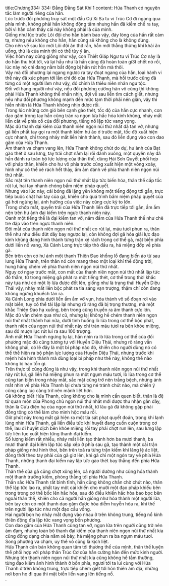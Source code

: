 title:Chương334: 334: Đằng Đằng Sát Khí 1
content:
Hứa Thanh có nguyên tắc làm người riêng của hắn.<br>Lúc trước đối phương truy sát một đầu Cự Xỉ Sa tu vi Trúc Cơ đi ngang qua phía mình, không phải hắn không động tâm nhưng hắn đã kiềm chế ra tay, bởi vì hắn cảm thấy cái này không phải là của mình.<br>Giống như lúc trước Lôi đội cho hắn bánh bao vậy, đáy lòng của hắn rất cảm tạ, nhưng nếu không cho hắn, hắn cũng sẽ không cho là không đúng.<br>Cho nên về sau lúc mời Lôi đội ăn thịt rắn, hắn mới thẳng thừng khí khái ăn uống, thứ là của mình thì có thể tùy ý ăn.<br>Việc hôm nay cũng giống như vậy, con Thiết Giáp Ngư tu vi Trúc Cơ này là do hắn thu hút tới, vả lại hầu như là hắn cũng đã hoàn toàn gi3t chết nó rồi, lúc này nó chỉ đang nằm bất động bị hắn rút hồn mà thôi.<br>Vậy mà đối phương lại ngang ngược ra tay đoạt ngang của hắn, loại hành vi thế này đã xúc phạm tới lằn chỉ đỏ của Hứa Thanh, mà hồi trước cũng đã từng có một người làm như vậy, đó chính là thiếu niên nhân ngư tộc.<br>Đối với hạng người như vậy, nếu đối phương cường hãn vô cùng thì không phải Hứa Thanh không thể nhẫn nhịn, đợi về sau liền tìm cách giết, nhưng nếu như đối phương không mạnh đến mức tạm thời phải nén giận, vậy thì hiển nhiên là Hứa Thanh không nhịn được rồi.<br>Trong lúc những cơn gió bên cạnh gào thét, tốc độ của hắn cực nhanh, con dao găm trong tay hắn cũng tràn ra ngọn lửa hắc hỏa kinh khủng, nháy mắt liền cắt về phía cổ của đối phương, tiếng nổ lập tức vang vọng.<br>Mặc dù thanh đại kiếm của thanh niên ngọn núi thứ nhất đã tan vỡ, nhưng gã liền phất tay gọi ra một thanh kiếm hư ảo ở trước mặt, tốc độ xuất hiện cực nhanh, chỉ trong nháy mắt liền hình thành, sau đó liền đụng vào con dao găm của Hứa Thanh.<br>Âm thanh va chạm vang lên, Hứa Thanh không chút do dự, hư ảnh của Bạt gào thét ở sau lưng, tay trái chợt nắm lại rồi đánh xuống, một quyền này đã hắn đánh ra toàn bộ lực lượng của thân thể, dùng Hải Sơn Quyết phối hợp với pháp thân, khiến cho hư vô phía trước cũng xuất hiện một vòng xoáy, hình như có thể xé rách hết thảy, ầm ầm đánh về phía thanh niên ngọn núi thứ nhất.<br>Sắc mặt tên thanh niên ngọn núi thứ nhất lập tức biến hóa, thân thể cấp tốc rút lui, hai tay nhanh chóng bấm niệm pháp quyết.<br>Nhưng vào lúc này, cái bóng đã lặng yên không một tiếng động tới gần, trực tiếp buộc chặt hai tay của gã, khiến cho quá trình bấm niệm pháp quyết của gã hơi ngừng lại, ảnh hưởng của việc này cũng cực kỳ to lớn.<br>Trong chớp mắt, quyền trái của Hứa Thanh liền đã trực tiếp tới gần, ầm ầm nện trên hư ảnh đại kiếm trên ngực thanh niên này.<br>Oanh một tiếng thế là đại kiếm tan vỡ, nắm đấm của Hứa Thanh thế như chẻ tre đập vào trên ngực thanh niên.<br>Đôi mắt của thanh niên ngọn núi thứ nhất co rút lại, máu tươi phun ra, thân thể như như diều đứt dây bay ngược lại, còn không đợi gã hóa giải lực đạo kinh khủng đang hình thành từng trận xé rách trong cơ thể gã, mặt biển phía dưới liền nổ vang, Xà Cảnh Long trực tiếp thò đầu ra, há miệng đớp về phía gã.<br>Bên trên còn có hư ảnh một thanh Thiên Đao khổng lồ đang biến ảo từ sau lưng Hứa Thanh, trên thân nó còn mang theo một loại khí thế động trời, hung hăng chém về phía thanh niên ngọn núi thứ nhất.<br>Nguy cơ ngay trước mắt, con mắt của thanh niên ngọn núi thứ nhất lập tức đỏ thẫm, từ trong miệng gã phát ra một tiếng thét, cơ thể trong thời khắc này tựa như có một lò lửa được đốt lên, giống như là trạng thái Huyền Diệu Thái vậy, nháy mắt liền bộc phát ra tia sáng vạn trượng, thậm chí còn đang không ngừng khuếch tán ra.<br>Xà Cảnh Long phía dưới liền ầm ầm vỡ vụn, hóa thành vô số đoạn rơi vào mặt biển, tuy có thể tái lập lại nhưng rõ ràng đã bị trọng thương, mà một khắc Thiên Đao hạ xuống, bên trong cũng truyền ra âm thanh cực lớn.<br>Mặc dù vẫn chém qua như cũ, nhưng lại không hề chém thanh niên ngọn núi thứ nhất thành hai nửa, dưới tình huống lò lửa trong cơ thể bộc phát, thanh niên của ngọn núi thứ nhất này chỉ tràn máu tươi ra bên khóe miệng, sau đó mượn lực rút lui ra sau 100 trượng.<br>Ánh mắt Hứa Thanh ngưng tụ lại, hắn nhìn ra lò lửa trong cơ thể của đối phương mặc dù cũng tương tự với Huyền Diệu Thái, nhưng rõ ràng vẫn không phải, có lẽ đây là một bí pháp nào đó, khiến cho người dùng nó có thể thể hiện ra bộ phận lực lượng của Huyền Diệu Thái, nhưng trước khi mệnh hỏa hình thành mà dùng loại bí pháp như thế này, không thể nào không bị hao tổn gì.<br>Trên thực tế cũng đúng là như vậy, trong khi thanh niên ngọn núi thứ nhất này rút lui, gã liền há miệng phun ra một ngụm máu tươi, lò lửa trong cơ thể cũng tan biến trong nháy mắt, sắc mặt cũng trở nên trắng bệch, nhưng ánh mắt nhìn về phía Hứa Thanh lại chưa từng né tránh chút nào, mà chiến ý cũng càng lúc càng trở nên mãnh liệt hơn.<br>Gã không biết Hứa Thanh, cũng không cho là mình cần quen biết, thân là đệ tử quan môn của Phong chủ ngọn núi thứ nhất mới được thu nhận gần đây, thân là Cửu điện hạ của ngọn núi thứ nhất, từ lâu gã đã không gặp phải đồng tông có thể làm cho mình hộc máu rồi.<br>Giờ phút này trong mắt gã hiện ra một tia sát phạt quyết đoán, trong khi lạnh lùng nhìn Hứa Thanh, gã liền điều tức khí huyết đang cuồn cuộn trong cơ thể, lau đi huyết dịch bên khóe miệng rồi tay phải chợt run lên, sau lưng lập tức liên tục xuất hiện từng thanh đại kiếm.<br>Số lượng kiếm rất nhiều, nháy mắt liền tạo thành hơn ba mươi thanh, ba mươi thanh đại kiếm lập tức sắp xếp ở phía sau gã, tạo thành một cái trận pháp giống như hình thoi, bên trên toả ra từng trận kiếm khí lăng lệ ác liệt, đồng thời theo tay phải của gã giơ lên, khi gã chỉ một ngón tay về phía Hứa Thanh, những thanh đại kiếm này lập tức gào thét bay thẳng đến phía Hứa Thanh.<br>Thân thể của gã cũng chợt xông lên, cả người dường như cũng hóa thành một thanh trường kiếm, phóng thẳng tới phía Hứa Thanh.<br>Thần sắc Hứa Thanh rất bình tĩnh, hắn cũng không chần chờ chút nào, thân thể lập tức lao ra, phất tay một cái khiến cho mười một đạo pháp khiếu bên trong trong cơ thể bốc lên hắc hỏa, sau đó điều khiến hắc hỏa bao bọc bên ngoài thân thể, khiến cho cả người hắn giống như hóa thành một người lửa, bên tay còn có một thanh dao găm được hỏa diễm huyễn hóa ra, khí thế trên người lập tức như một đạo cầu vồng.<br>Hai người bọn họ nháy mắt đụng vào nhau ở trên không trung, tiếng nổ kinh thiên động địa lập tức vang vọng bốn phương.<br>Con dao găm của Hứa Thanh cũng tan vỡ, ngọn lửa trên người cũng trở nên ảm đạm, nhưng toàn bộ thanh đại kiếm của thanh niên ngọn núi thứ nhất kia cũng đồng dạng chia năm xẻ bảy, há miệng phun ra ba ngụm máu tươi.<br>Song phương va chạm, uy thế vô cùng là kịch liệt.<br>Hứa Thanh căn bản không quan tâm tới thương thế của mình, thân thể luyện thể phối hợp với pháp thân Trúc Cơ của hắn cường hãn đến mức kinh người.<br>Nhưng tên thanh niên ngọn núi thứ nhất kia cũng không hề tầm thường, từng đạo kiếm ảnh hình thành ở bốn phía, ngươi tới ta lui cùng với Hứa Thanh ở trên không trung, trực tiếp chém giết tới hôn thiên ám địa, những nơi bọn họ đi qua thì mặt biển liền vang lên tiếng nổ.<br>.<br>
